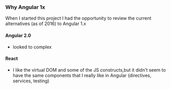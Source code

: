 ### Why Angular 1x

When I started this project I had the opportunity to review the current alternatives (as of 2016) to Angular 1.x

#### Angular 2.0

- looked to complex

#### React

- I like the virtual DOM and some of the JS constructs,but it didn't seem to have the same components that I really like in Angular (directives, services, testing)
